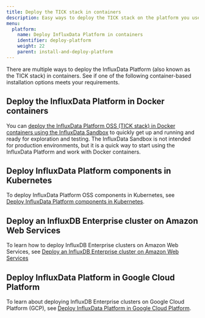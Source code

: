 ```yaml
---
title: Deploy the TICK stack in containers
description: Easy ways to deploy the TICK stack on the platform you use.
menu:
  platform:
    name: Deploy InfluxData Platform in containers
    identifier: deploy-platform
    weight: 22
    parent: install-and-deploy-platform
---
```


There are multiple ways to deploy the InfluxData Platform (also known
as the TICK stack) in containers. See if one of the following container-based
installation options meets your requirements.

## Deploy the InfluxData Platform in Docker containers

You can [deploy the InfluxData Platform OSS (TICK stack) in Docker containers using the InfluxData Sandbox](/platform/install-and-deploy/deploy/sandbox-install) to quickly get up and running and ready for exploration
and testing. The InfluxData Sandbox is not intended for production environments,
but it is a quick way to start using the InfluxData Platform and work with Docker
containers.

## Deploy InfluxData Platform components in Kubernetes

To deploy InfluxData Platform OSS components in Kubernetes, see  
[Deploy InfluxData Platform components in Kubernetes](/platform/install-and-deploy/deploy/kubernetes).

## Deploy an InfluxDB Enterprise cluster on Amazon Web Services

To learn how to deploy InfluxDB Enterprise clusters on Amazon Web Services, see
[Deploy an InfluxDB Enterprise cluster on Amazon Web Services](/platform/install-and-deploy/deploy/amazon-web-services)

## Deploy InfluxData Platform in Google Cloud Platform

To learn about deploying InfluxDB Enterprise clusters on Google Cloud Platform (GCP),
see [Deploy InfluxData Platform in Google Cloud Platform](/platform/install-and-deploy/google-cloud-platform).
